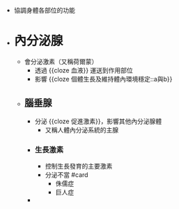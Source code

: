 - 協調身體各部位的功能
- # 內分泌腺
	- 會分泌激素（又稱荷爾蒙）
		- 透過 {{cloze 血液}} 運送到作用部位
		- 影響 {{cloze 個體生長及維持體內環境穩定::a與b}}
	- ## 腦垂腺
		- 分泌 {{cloze 促進激素}}，影響其他內分泌腺體
			- 又稱人體內分泌系統的主腺
		- ### 生長激素
			- 控制生長發育的主要激素
			- 分泌不當 #card
				- 侏儒症
				- 巨人症
		-